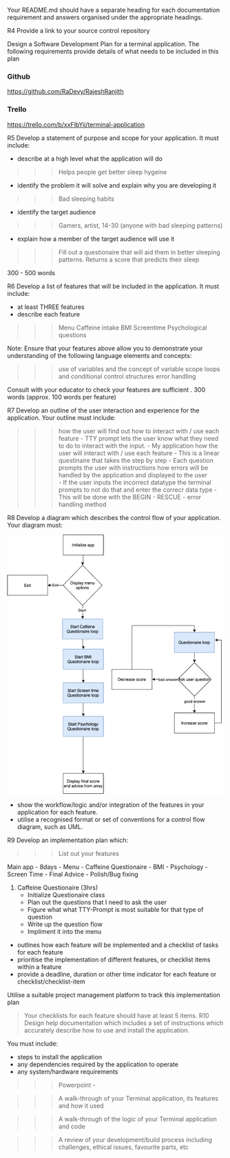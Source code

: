Your README.md should have a separate heading for each documentation requirement and answers organised under the appropriate headings.

R4	Provide a link to your source control repository	

Design a Software Development Plan for a terminal application. The following requirements provide details of what needs to be included in this plan

### Github

https://github.com/RaDevy/RajeshRanjith

### Trello

https://trello.com/b/xxFlbYij/terminal-application

R5	Develop a statement of purpose and scope for your application. It must include:

- describe at a high level what the application will do
>>> Helps people get better sleep hygeine

- identify the problem it will solve and explain why you are developing it
>>> Bad sleeping habits

- identify the target audience
>>> Gamers, artist, 14-30 (anyone with bad sleeping patterns)

- explain how a member of the target audience will use it
>>> Fill out a questionaire that will aid them in better sleeping patterns. Returns a score that predicts their sleep

300 - 500 words

R6	Develop a list of features that will be included in the application. It must include:
- at least THREE features
- describe each feature

>>> Menu
>>> Caffeine intake
>>> BMI
>>> Screentime
>>> Psychological questions

Note: Ensure that your features above allow you to demonstrate your understanding of the following language elements and concepts:
 >>> use of variables and the concept of variable scope
 >>> loops and conditional control structures
 >>> error handling

Consult with your educator to check your features are sufficient .	300 words (approx. 100 words per feature)

R7	Develop an outline of the user interaction and experience for the application.
Your outline must include:
 >>> how the user will find out how to interact with / use each feature
    - TTY prompt lets the user know what they need to do to interact with the input.
    - My application 
 >>> how the user will interact with / use each feature
    - This is a linear questinaire that takes the step by step
    - Each question prompts the user with instructions
 >>> how errors will be handled by the application and displayed to the user	
    - If the user inputs the incorrect datatype the terminal prompts to not do that and enter the correcr data type
    - This will be done with the BEGIN - RESCUE - error handling method

R8	Develop a diagram which describes the control flow of your application. Your diagram must:

![Control Flow Diagram](docs/ControlFLowDiagram.png)

- show the workflow/logic and/or integration of the features in your application for each feature.
- utilise a recognised format or set of conventions for a control flow diagram, such as UML.	

R9	Develop an implementation plan which:

>>> List out your features

Main app - 8days
    - Menu
    - Caffeine Questionaire
    - BMI 
    - Psychology
    - Screen Time
    - Final Advice
    - Polish/Bug fixing

1. Caffeine Questionaire (3hrs)
    - Initialize Questionaire class
    - Plan out the questions that I need to ask the user
    - Figure what what TTY-Prompt is most suitable for that type of question
    - Write up the question flow 
    - Impliment it into the menu

- outlines how each feature will be implemented and a checklist of tasks for each feature
- prioritise the implementation of different features, or checklist items within a feature
- provide a deadline, duration or other time indicator for each feature or checklist/checklist-item

Utilise a suitable project management platform to track this implementation plan

> Your checklists for each feature should have at least 5 items.
R10	Design help documentation which includes a set of instructions which accurately describe how to use and install the application.

You must include:
- steps to install the application
- any dependencies required by the application to operate
- any system/hardware requirements

>>> Powerpoint - 

>>> A walk-through of your Terminal application, its features and how it used

>>> A walk-through of the logic of your Terminal application and code

>>> A review of your development/build process including challenges, ethical issues, favourite parts, etc